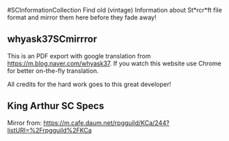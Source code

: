 #SCInformationCollection
Find old (vintage) Information about St\*rcr\*ft file format and mirror them here before they fade away!

## whyask37SCmirrror
This is an PDF export with google translation from https://m.blog.naver.com/whyask37.
If you watch this website use Chrome for better on-the-fly translation.

All credits for the hard work goes to this great developer!

## King Arthur SC Specs
Mirror from: https://m.cafe.daum.net/rpgguild/KCa/244?listURI=%2Frpgguild%2FKCa
